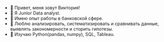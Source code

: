 - 👋 Привет, меня зовут Виктория!
- 👀 Я Junior Data analyst.
- 🌱 Имею опыт работы в банковской сфере.
- 💞️ Люблю анализировать, систематизировать и сравнивать данные,
     выявлять закономерности и сторить гипотезы.
- 🌱 Изучаю Python(pandas, numpy), SQL, Tableau.
